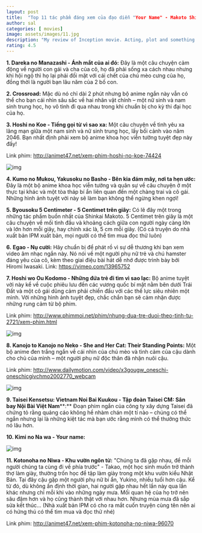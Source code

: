 ```yaml
---
layout: post
title:  "Top 11 tác phẩm đáng xem của đạo diễn "Your Name" - Makoto Shinkai"
author: sal
categories: [ movies]
image: assets/images/11.jpg
description: "My review of Inception movie. Acting, plot and something else in this short description."
rating: 4.5
---
```


**1. Dareka no Manazashi - Ánh mắt của ai đó:** Đây là một câu chuyện cảm động về người con gái và cha của cô, họ đã phải sống xa cách nhau nhưng khi hội ngộ thì họ lại phải đối mặt với cái chết của chú mèo cưng của họ, đồng thời là người bạn lâu năm của 2 bố con.

**2. Crossroad:** Mặc dù nó chỉ dài 2 phút nhưng bộ anime ngắn này vẫn có thể cho bạn cái nhìn sâu sắc về hai nhân vật chính – một nữ sinh và nam sinh trung học, họ vô tình đi qua nhau trong khi chuẩn bị cho kỳ thi đại học của họ.

**3. Hoshi no Koe - Tiếng gọi từ vì sao xa:** Một câu chuyện về tình yêu xa lãng mạn giữa một nam sinh và nữ sinh trung học, lấy bối cảnh vào năm 2046. Bạn nhất định phải xem bộ anime khoa học viễn tưởng tuyệt đẹp này đấy!

Link phim: http://animet47.net/xem-phim-hoshi-no-koe-74424

![img](https://farm6.staticflickr.com/5612/15707075226_c2660f56cf_b.jpg)



**4. Kumo no Mukou, Yakusoku no Basho - Bên kia đám mây, nơi ta hẹn ước:** Đây là một bộ anime khoa học viễn tưởng và quân sự về câu chuyện ở một thực tại khác và một tòa tháp bí ẩn liên quan đến một chàng trai và cô gái. Những hình ảnh tuyệt vời này sẽ làm bạn không thể ngừng khen ngợi!

**5. Byousoku 5 Centimeter - 5 Centimet trên giây:** Có lẽ đây một trong những tác phẩm buồn nhất của Shinkai Makoto. 5 Centimet trên giây là một câu chuyện về mối tình đầu và khoảng cách giữa con người ngày càng lớn và lớn hơn mỗi giây, hay chính xác là, 5 cm mỗi giây. (Có cả truyện do nhà xuất bản IPM xuất bản, mọi người có thể tìm mua đọc thử luôn)

**6.** **Egao - Nụ cười:** Hãy chuẩn bị để phát rồ vì sự dễ thương khi bạn xem video âm nhạc ngắn này. Nó nói về một người phụ nữ trẻ và chú hamster đáng yêu của cô, kèm theo giai điệu bài hát dễ nhớ được trình bày bởi Hiromi Iwasaki.
Link: https://vimeo.com/13965752

**7. Hoshi wo Ou Kodomo - Những đứa trẻ đi tìm vì sao lạc:** Bộ anime tuyệt vời này kể về cuộc phiêu lưu đến các vương quốc bí mật nằm bên dưới Trái Đất và một cô gái dũng cảm phải chiến đấu với các thế lực siêu nhiên một mình. Với những hình ảnh tuyệt đẹp, chắc chắn bạn sẽ cảm nhận được những rung cảm từ bộ phim.

Link phim: http://www.phimmoi.net/phim/nhung-dua-tre-duoi-theo-tinh-tu-2721/xem-phim.html

![img](http://203.190.170.44:8080/onbox/images/20150721/832264.jpg) 

**8. Kanojo to Kanojo no Neko - She and Her Cat: Their Standing Points:** Một bộ anime đen trắng ngắn về cái nhìn của chú mèo và tình cảm của cậu dành cho chủ của mình – một người phụ nữ độc thân đã nhận nuôi cậu.

Link phim: http://www.dailymotion.com/video/x3gougw_oneschi-oneschicgivchmo2002770_webcam

![img](https://loraquitane.files.wordpress.com/2014/11/she-and-her-cat-6.png)



**9. Taisei Kensetsu: Vietnam Noi Bai Kuukou - Tập đoàn Taisei CM: Sân bay Nội Bài Việt Nam****:** Đoạn phim ngắn của công ty xây dựng Taisei đã chứng tỏ rằng quảng cáo không hề nhàm chán một tí nào – chúng có thể ngắn nhưng lại là những kiệt tác mà bạn ước rằng mình có thể thưởng thức nó lâu hơn.

**10. Kimi no Na wa - Your name:**

![img](http://i.imgur.com/zSF06Lc.jpg?fb)



**11. Kotonoha no Niwa - Khu vườn ngôn từ:** "Chúng ta đã gặp nhau, để mỗi người chúng ta cùng đi về phía trước" - Takao, một học sinh muốn trở thành thợ làm giày, thường trốn học để tập làm giày trong một khu vườn kiểu Nhật Bản. Tại đây cậu gặp một người phụ nữ bí ẩn, Yukino, nhiều tuổi hơn cậu. Kể từ đó, dù không ấn định thời gian, hai người gặp nhau hết lần này qua lần khác nhưng chỉ mỗi khi vào những ngày mưa. Mối quan hệ của họ trở nên sâu đậm hơn và họ cũng thành thật với nhau hơn. Nhưng mùa mưa đã sắp sửa kết thúc... (Nhà xuất bản IPM có cho ra mắt cuốn truyện cùng tên nên ai có hứng thú có thể tìm mua và đọc thử nhé)

Link phim: http://animet47.net/xem-phim-kotonoha-no-niwa-96070